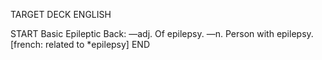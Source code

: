 TARGET DECK
ENGLISH

START
Basic
Epileptic
Back: —adj. Of epilepsy. —n. Person with epilepsy. [french: related to *epilepsy]
END
